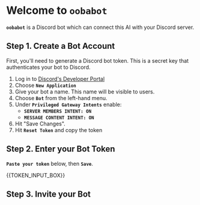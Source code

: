# Welcome to `oobabot`

**`oobabot`** is a Discord bot which can connect this AI with your Discord server.

## Step 1. Create a Bot Account

First, you'll need to generate a Discord bot token.  This is a secret key that
authenticates your bot to Discord.

1. Log in to [Discord's Developer Portal](https://discord.com/developers/applications)
1. Choose **`New Application`**
1. Give your bot a name.  This name will be visible to users.
1. Choose **`Bot`** from the left-hand menu.
1. Under **`Privileged Gateway Intents`** enable:
    - **`SERVER MEMBERS INTENT: ON`**
    - **`MESSAGE CONTENT INTENT: ON`**
1. Hit "Save Changes".
1. Hit **`Reset Token`** and copy the token

## Step 2. Enter your Bot Token

**`Paste your token`** below, then **`Save`**.

{{TOKEN_INPUT_BOX}}

## Step 3. Invite your Bot
